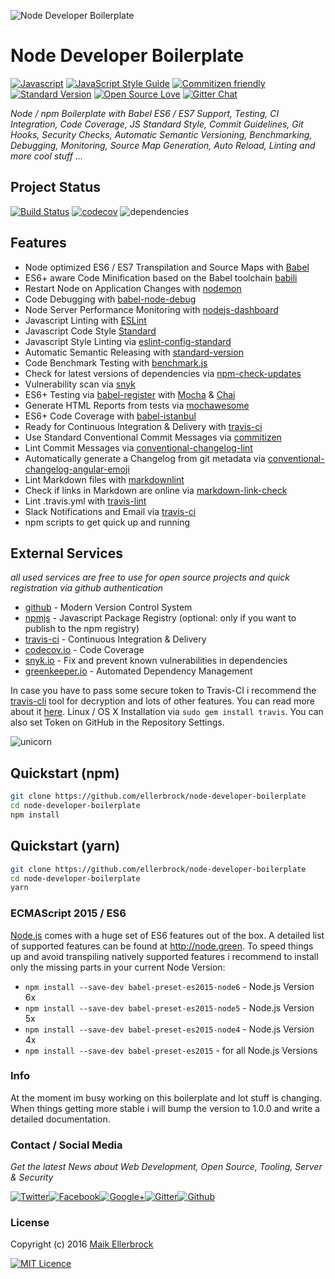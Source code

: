 ![Node Developer Boilerplate](https://github.frapsoft.com/top/babel-es7.jpg?v=101)

# Node Developer Boilerplate

[![Javascript](https://badges.frapsoft.com/javascript/code/javascript.svg?v=100)](https://github.com/ellerbrock/javascript-badges/) [![JavaScript Style Guide](https://img.shields.io/badge/code%20style-standard-brightgreen.svg)](https://github.com/ellerbrock/javascript-badges/) [![Commitizen friendly](https://img.shields.io/badge/commitizen-friendly-brightgreen.svg)](http://commitizen.github.io/cz-cli/) [![Standard Version](https://img.shields.io/badge/release-standard%20version-brightgreen.svg)](https://github.com/conventional-changelog/standard-version) [![Open Source Love](https://badges.frapsoft.com/os/v1/open-source.svg?v=102)](https://github.com/ellerbrock/open-source-badges/) [![Gitter Chat](https://badges.gitter.im/frapsoft/frapsoft.svg)](https://gitter.im/frapsoft/frapsoft/)

_Node / npm Boilerplate with Babel ES6 / ES7 Support, Testing, CI Integration, Code Coverage, JS Standard Style, Commit Guidelines, Git Hooks, Security Checks, Automatic Semantic Versioning, Benchmarking, Debugging, Monitoring, Source Map Generation, Auto Reload, Linting and more cool stuff ..._

## Project Status

[![Build Status](https://travis-ci.org/ellerbrock/node-developer-boilerplate.svg?branch=master)](https://travis-ci.org/ellerbrock/node-developer-boilerplate) [![codecov](https://codecov.io/gh/ellerbrock/node-developer-boilerplate/branch/master/graph/badge.svg)](https://codecov.io/gh/ellerbrock/node-developer-boilerplate) ![dependencies](https://david-dm.org/ellerbrock/node-developer-boilerplate.svg)

## Features

- Node optimized ES6 / ES7 Transpilation and Source Maps with [Babel](https://github.com/babel/babel)
- ES6+ aware Code Minification based on the Babel toolchain [babili](https://github.com/babel/babili)
- Restart Node on Application Changes with [nodemon](https://github.com/remy/nodemon)
- Code Debugging with [babel-node-debug](https://github.com/crabdude/babel-node-debug)
- Node Server Performance Monitoring with [nodejs-dashboard](https://github.com/FormidableLabs/nodejs-dashboard)
- Javascript Linting with [ESLint](https://github.com/eslint/eslint)
- Javascript Code Style [Standard](https://github.com/feross/standard)
- Javascript Style Linting via [eslint-config-standard](https://github.com/feross/eslint-config-standard)
- Automatic Semantic Releasing with [standard-version](https://github.com/conventional-changelog/standard-version)
- Code Benchmark Testing with [benchmark.js](https://github.com/bestiejs/benchmark.js)
- Check for latest versions of dependencies via [npm-check-updates](https://github.com/tjunnone/npm-check-updates)
- Vulnerability scan via [snyk](https://github.com/Snyk/snyk)
- ES6+ Testing via [babel-register](https://github.com/babel/babel/tree/master/packages/babel-register) with [Mocha](https://github.com/mochajs/mocha) & [Chai](https://github.com/chaijs/chai)
- Generate HTML Reports from tests via [mochawesome](https://github.com/adamgruber/mochawesome)
- ES6+ Code Coverage with [babel-istanbul](https://github.com/jmcriffey/babel-istanbul)
- Ready for Continuous Integration & Delivery with [travis-ci](https://travis-ci.org)
- Use Standard Conventional Commit Messages via [commitizen](https://github.com/commitizen/cz-cli)
- Lint Commit Messages via [conventional-changelog-lint](https://github.com/marionebl/conventional-changelog-lint)
- Automatically generate a Changelog from git metadata via [conventional-changelog-angular-emoji](https://github.com/ellerbrock/conventional-changelog-angular-emoji)
- Lint Markdown files with [markdownlint](https://github.com/DavidAnson/markdownlint)
- Check if links in Markdown are online via [markdown-link-check](https://github.com/tcort/markdown-link-check)
- Lint .travis.yml with [travis-lint](https://github.com/pwmckenna/node-travis-lint)
- Slack Notifications and Email via [travis-ci](https://docs.travis-ci.com/user/notifications)
- npm scripts to get quick up and running

## External Services

*all used services are free to use for open source projects and quick registration via github authentication*

- [github](https://github.com/) - Modern Version Control System
- [npmjs](https://www.npmjs.com/) - Javascript Package Registry (optional: only if you want to publish to the npm registry)
- [travis-ci](https://travis-ci.org) - Continuous Integration & Delivery
- [codecov.io](https://codecov.io/) - Code Coverage
- [snyk.io](https://snyk.io) - Fix and prevent known vulnerabilities in dependencies
- [greenkeeper.io](https://greenkeeper.io) - Automated Dependency Management

In case you have to pass some secure token to Travis-CI i recommend the [travis-cli](https://github.com/travis-ci/travis.rb) tool for decryption and lots of other features. You can read more about it [here](https://docs.travis-ci.com/user/encryption-keys/). Linux / OS X Installation via `sudo gem install travis`. You can also set Token on GitHub in the Repository Settings.

![unicorn](http://i.giphy.com/3o85xBO5Rt4031bH44.gif)

## Quickstart (npm)

```bash
git clone https://github.com/ellerbrock/node-developer-boilerplate
cd node-developer-boilerplate
npm install
```

## Quickstart (yarn)

```bash
git clone https://github.com/ellerbrock/node-developer-boilerplate
cd node-developer-boilerplate
yarn
```

### ECMAScript 2015 / ES6

[Node.js](https://github.com/nodejs/node) comes with a huge set of ES6 features out of the box. A detailed list of supported features can be found at <http://node.green>. To speed things up and avoid transpiling natively supported features i recommend to install only the missing parts in your current Node Version:

- `npm install --save-dev babel-preset-es2015-node6` - Node.js Version 6x
- `npm install --save-dev babel-preset-es2015-node5` - Node.js Version 5x
- `npm install --save-dev babel-preset-es2015-node4` - Node.js Version 4x
- `npm install --save-dev babel-preset-es2015` - for all Node.js Versions

### Info

At the moment im busy working on this boilerplate and lot stuff is changing.  
When things getting more stable i will bump the version to 1.0.0 and write a detailed documentation.  

### Contact / Social Media

_Get the latest News about Web Development, Open Source, Tooling, Server & Security_

[![Twitter](https://github.frapsoft.com/social/twitter.png)](https://twitter.com/frapsoft/)[![Facebook](https://github.frapsoft.com/social/facebook.png)](https://www.facebook.com/frapsoft/)[![Google+](https://github.frapsoft.com/social/google-plus.png)](https://plus.google.com/116540931335841862774)[![Gitter](https://github.frapsoft.com/social/gitter.png)](https://gitter.im/frapsoft/frapsoft/)[![Github](https://github.frapsoft.com/social/github.png)](https://github.com/ellerbrock/)

### License

Copyright (c) 2016 [Maik Ellerbrock](https://github.com/ellerbrock/)

[![MIT Licence](https://badges.frapsoft.com/os/mit/mit-125x28.png?v=102)](https://opensource.org/licenses/mit-license.php)